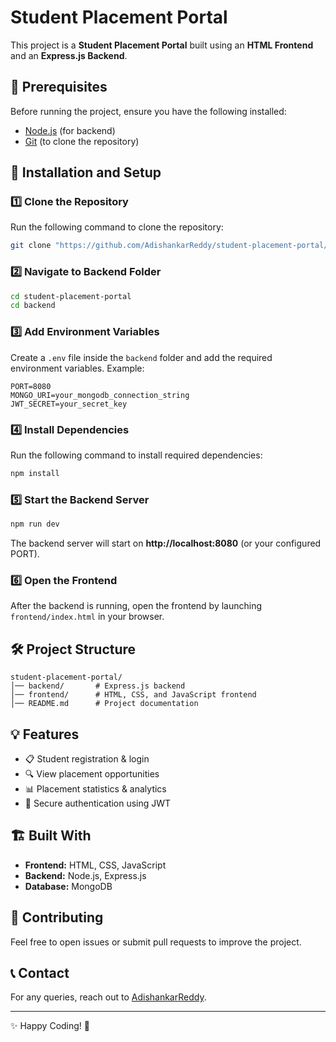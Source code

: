 # Student Placement Portal

This project is a **Student Placement Portal** built using an **HTML Frontend** and an **Express.js Backend**.

## 📌 Prerequisites

Before running the project, ensure you have the following installed:
- [Node.js](https://nodejs.org/) (for backend)
- [Git](https://git-scm.com/) (to clone the repository)

## 🚀 Installation and Setup

### 1️⃣ Clone the Repository
Run the following command to clone the repository:
```sh
git clone "https://github.com/AdishankarReddy/student-placement-portal/"
```

### 2️⃣ Navigate to Backend Folder
```sh
cd student-placement-portal
cd backend
```

### 3️⃣ Add Environment Variables
Create a `.env` file inside the `backend` folder and add the required environment variables. Example:
```env
PORT=8080
MONGO_URI=your_mongodb_connection_string
JWT_SECRET=your_secret_key
```

### 4️⃣ Install Dependencies
Run the following command to install required dependencies:
```sh
npm install
```

### 5️⃣ Start the Backend Server
```sh
npm run dev
```
The backend server will start on **http://localhost:8080** (or your configured PORT).

### 6️⃣ Open the Frontend
After the backend is running, open the frontend by launching `frontend/index.html` in your browser.

## 🛠 Project Structure
```
student-placement-portal/
│── backend/       # Express.js backend
│── frontend/      # HTML, CSS, and JavaScript frontend
│── README.md      # Project documentation
```

## 💡 Features
- 📋 Student registration & login
- 🔍 View placement opportunities
- 📊 Placement statistics & analytics
- 🔐 Secure authentication using JWT

## 🏗 Built With
- **Frontend:** HTML, CSS, JavaScript
- **Backend:** Node.js, Express.js
- **Database:** MongoDB

## 🤝 Contributing
Feel free to open issues or submit pull requests to improve the project.

## 📞 Contact
For any queries, reach out to [AdishankarReddy](https://github.com/AdishankarReddy).

---
✨ Happy Coding! 🚀

